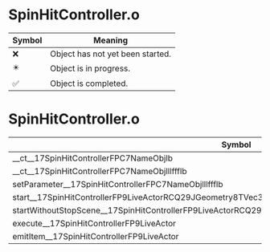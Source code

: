 # SpinHitController.o
| Symbol | Meaning 
| ------------- | ------------- 
| :x: | Object has not yet been started. 
| :eight_pointed_black_star: | Object is in progress. 
| :white_check_mark: | Object is completed. 


# SpinHitController.o
| Symbol | Decompiled? |
| ------------- | ------------- |
| __ct__17SpinHitControllerFPC7NameObjlb | :x: |
| __ct__17SpinHitControllerFPC7NameObjlllffflb | :x: |
| setParameter__17SpinHitControllerFPC7NameObjlllffflb | :x: |
| start__17SpinHitControllerFP9LiveActorRCQ29JGeometry8TVec3&lt;f&gt;RCQ29JGeometry8TVec3&lt;f&gt; | :x: |
| startWithoutStopScene__17SpinHitControllerFP9LiveActorRCQ29JGeometry8TVec3&lt;f&gt;RCQ29JGeometry8TVec3&lt;f&gt; | :x: |
| execute__17SpinHitControllerFP9LiveActor | :x: |
| emitItem__17SpinHitControllerFP9LiveActor | :x: |
